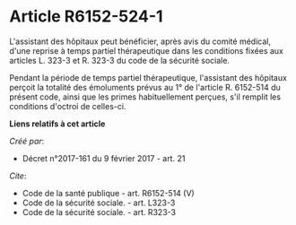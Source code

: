# Article R6152-524-1

L'assistant des hôpitaux peut bénéficier, après avis du comité médical, d'une reprise à temps partiel thérapeutique dans les
conditions fixées aux articles L. 323-3 et R. 323-3 du code de la sécurité sociale. 

Pendant la période de temps partiel thérapeutique, l'assistant des hôpitaux perçoit la totalité des émoluments prévus au 1°
de l'article R. 6152-514 du présent code, ainsi que les primes habituellement perçues, s'il remplit les conditions d'octroi
de celles-ci.

**Liens relatifs à cet article**

_Créé par_:

  - Décret n°2017-161 du 9 février 2017 - art. 21

_Cite_:

  - Code de la santé publique - art. R6152-514 (V)
  - Code de la sécurité sociale. - art. L323-3
  - Code de la sécurité sociale. - art. R323-3
